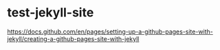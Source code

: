 # test-jekyll-site
https://docs.github.com/en/pages/setting-up-a-github-pages-site-with-jekyll/creating-a-github-pages-site-with-jekyll
